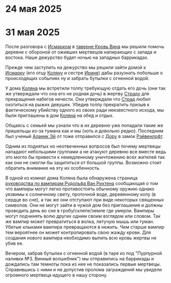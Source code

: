 # 24 мая 2025

# 31 мая 2025
После разговора с [Исмарком]() в [таверне Кровь Вина]() мы решили помочь деревне с обороной от оживших мертвецов напирающих с запада и востока. Наше дежурство будет ночью на западных баррикадах.

Прежде чем заступить на дежурство мы решили зайти домой к [Исмарку]() (его отцу [Коляну]() и сестре [Ирине]()) дабы разузнать побольше о происходящих событиях ну и забрать бутылки с огненной водой.

У дома [Коляна]() мы встретили толпу требующую отдать его дочь (они так же утверждали что она его не родная дочь) в жертву [Страду]() для прекращения набегов нечести. Они утверждали что [Страд]() любил охотиться на рыжих девушек. Убедив толпу прекратить призыв к фактическому убийству одного из своих ради неизвестного исхода, мы были приглашены в дом [Коляна]() на обед и отдых.

Общаясь с семьей мы узнали что в их деревню уже попадали такие же пришельцы из-за тумана как и мы (хоть и довольно редко). Последним был ученый [Аланик Эй]() от тоже отправился с [Дору]() в замок [Рэйвенлофт]().

Одним из поднятых но неотвеченных вопросов был почему мертвецы нападают небольшими группами а не атакуют деревню все вместе ведь это могло бы привести к немедленному уничтожению всех жителей так как они не смогли бы защититься от большой группы. Возможно стоит обратить внимание на эту их особенность.

В одной из комнат дома Коляна была обнаружена страница [руководства по вампирам Рудольфа Ван Рихтена]() сообщающая о том что вампиры могут легко противостоять обычному оружию однако уязвимы к солнечному свету, проточной воде, деревянному колу (в сердце во сне), а так же они отступают при виде некоторых священных символов. Они не могут зайти в чужой дом без приглашения и должны проводить день во сне в гробу/склепе/земле где умерли. Вампиры могут подчинять волю других одним своим взглядом или словом. Так же вампир может превратиться в волка, летучую мышь или туман. Убитые клыками вампира превращаются в нежить. Чем старше вампир тем вероятнее он может контролировать свою жажду крови. Для создания нового вампира необходимо выпить всю кровь жертвы не убив ее.

Вечером, забрав бутылки с огненной водой (в таре из под "Пурпурной наливки №3. Винный волшебник") мы отправились на баррикады и дождались там темноты пока из нее не показались первые мертвецы. Справившись с ними и не допустив пролома заграждений мы увидели огромного мертвеца идущего в нашу сторону.
